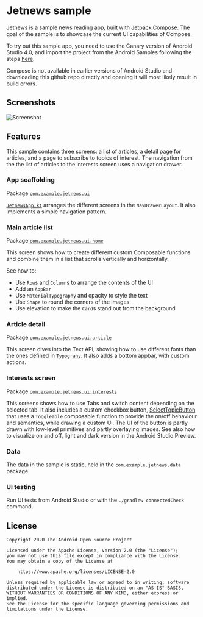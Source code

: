# Jetnews sample
Jetnews is a sample news reading app, built with
[Jetpack Compose](https://developer.android.com/jetpack/compose). The goal of the sample is to
showcase the current UI capabilities of Compose.

To try out this sample app, you need to use the Canary version of Android Studio 4.0, and import the
project from the Android Samples following the steps
[here](https://developer.android.com/jetpack/compose/setup#sample).

Compose is not available in earlier versions of Android Studio and downloading this github repo
directly and opening it will most likely result in build errors.

Screenshots
-----------
<img src="screenshots/jetnews_demo.gif" alt="Screenshot">

## Features

This sample contains three screens: a list of articles, a detail page for articles, and a page to
subscribe to topics of interest. The navigation from the the list of articles to the interests
screen uses a navigation drawer.

### App scaffolding

Package [`com.example.jetnews.ui`][1]

[`JetnewsApp.kt`][2] arranges the different screens in the `NavDrawerLayout`. It also implements a simple
navigation pattern.

[1]: app/src/main/java/com/example/jetnews/ui
[2]: app/src/main/java/com/example/jetnews/ui/JetnewsApp.kt

### Main article list

Package [`com.example.jetnews.ui.home`][3]

This screen shows how to create different custom Composable functions and combine them in a list
that scrolls vertically and horizontally.

See how to:

* Use `Row`s and `Column`s to arrange the contents of the UI
* Add an `AppBar`
* Use `MaterialTypography` and opacity to style the text
* Use `Shape` to round the corners of the images
* Use elevation to make the `Card`s stand out from the background

[3]: app/src/main/java/com/example/jetnews/ui/home

### Article detail

Package [`com.example.jetnews.ui.article`][4]

This screen dives into the Text API, showing how to use different fonts than the ones defined in
[`Typograhy`][5]. It also adds a bottom appbar, with custom actions.

[4]: app/src/main/java/com/example/jetnews/ui/article
[5]: app/src/main/java/com/example/jetnews/ui/Typography.kt

### Interests screen

Package [`com.example.jetnews.ui.interests`][6]

This screens shows how to use Tabs and switch content depending on the selected tab. It
also includes a custom checkbox button, [SelectTopicButton][7]
that uses a `Toggleable` composable function to provide
the on/off behaviour and semantics, while drawing a custom UI. The UI of the button is partly
drawn with low-level primitives and partly overlaying images. See also how to visualize
on and off, light and dark version in the Android Studio Preview.

[6]: app/src/main/java/com/example/jetnews/ui/interests
[7]: app/src/main/java/com/example/jetnews/ui/interests/SelectTopicButton.kt

### Data

The data in the sample is static, held in the `com.example.jetnews.data` package.

### UI testing

Run UI tests from Android Studio or with the `./gradlew connectedCheck` command.

## License

```
Copyright 2020 The Android Open Source Project

Licensed under the Apache License, Version 2.0 (the "License");
you may not use this file except in compliance with the License.
You may obtain a copy of the License at

    https://www.apache.org/licenses/LICENSE-2.0

Unless required by applicable law or agreed to in writing, software
distributed under the License is distributed on an "AS IS" BASIS,
WITHOUT WARRANTIES OR CONDITIONS OF ANY KIND, either express or implied.
See the License for the specific language governing permissions and
limitations under the License.
```
